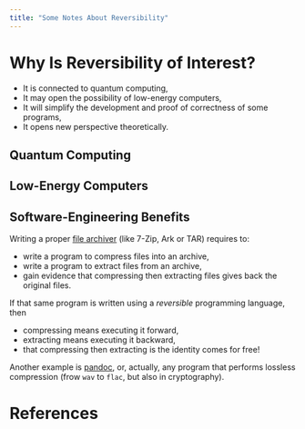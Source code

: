 ```yaml
---
title: "Some Notes About Reversibility"
---
```


# Why Is Reversibility of Interest?

- It is connected to quantum computing,
- It may open the possibility of low-energy computers,
- It will simplify the development and proof of correctness of some programs,
- It opens new perspective theoretically.

## Quantum Computing

## Low-Energy Computers

## Software-Engineering Benefits

Writing a proper [file archiver](https://en.wikipedia.org/wiki/Comparison_of_file_archivers) (like 7-Zip, Ark or TAR) requires to:

- write a program to compress files into an archive,
- write a program to extract files from an archive,
- gain evidence that compressing then extracting files gives back the original files.

If that same program is written using a _reversible_ programming language, then

- compressing means executing it forward,
- extracting means executing it backward,
- that compressing then extracting is the identity comes for free!

Another example is [pandoc](https://pandoc.org/), or, actually, any program that performs lossless compression (frow `wav` to `flac`, but also in cryptography).

# References
